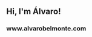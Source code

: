 <h2> Hi, I'm Álvaro!</h2>

<h3> www.alvarobelmonte.com</h3>






<!--
**alvarobelmonte/alvarobelmonte** is a ✨ _special_ ✨ repository because its `README.md` (this file) appears on your GitHub profile.

### Hi there 👋
- My website => www.alvarobelmonte.com
- 🌱 I’m currently learning Vue, Nuxt, Tailwind and Strapi

Here are some ideas to get you started:

- 🔭 I’m currently working on ...
- 🌱 I’m currently learning ...
- 👯 I’m looking to collaborate on ...
- 🤔 I’m looking for help with ...
- 💬 Ask me about ...
- 📫 How to reach me: ...
- 😄 Pronouns: ...
- ⚡ Fun fact: ...
-->
